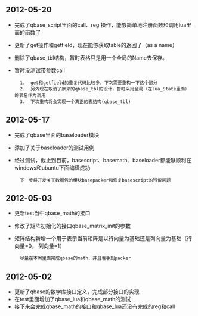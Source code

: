 ##	2012-05-20
+ 完成了qbase_script里面的call、reg 操作，能够简单地注册函数和调用lua里面的函数了
+ 更新了get操作和getfield，现在能够获取table的返回了（as a name）
+ 删除了qbase_tbl结构，暂时表格只是用一个全局的Name去保存。
+ 暂时没测试带参数call

		1.	get和getfield的重复代码比较多，下次需要重构一下这个部分
		2.	另外现在取消了原来的qbase_tbl的设计，暂时采用全局（在lua_State里面）的表名作为调用
		3.	下次重构将会实现一个真正的表结构(qbase_tbl)


##	2012-05-17
+ 完成了qbase里面的baseloader模块
+ 添加了关于baseloader的测试用例
+ 经过测试，截止到目前，basescript、basemath、baseloader都能够顺利在windows和ubuntu下面编译成功

		下一步将开发关于数据包的模块basepacker和修复basescript的残留问题
		
##	2012-05-03
+ 更新test当中qbase_math的接口
+ 修改了矩阵初始化的接口qbase_matrix_init的参数
+ 矩阵结构新增一个用于表示当前矩阵是以行向量为基础还是列向量为基础（行向量=0， 列向量=1）

		尽量在本周里面完成qbase的math，并且着手到packer

##	2012-05-02

+ 更新了qbase的数学库接口定义，完成部分接口的实现
+ 在test里面增加了qbase_lua和qbase_math的测试
+ 接下来会完成qbase_math的接口和qbase_lua还没有完成的reg和call